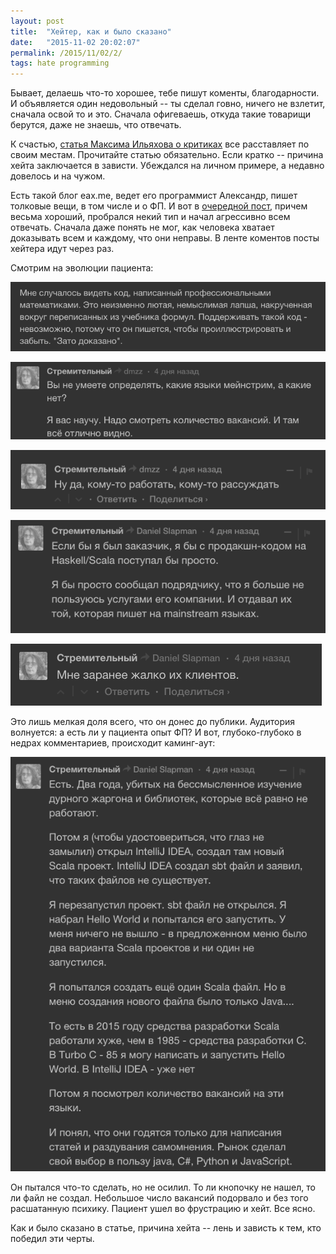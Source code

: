 ```yaml
---
layout: post
title:  "Хейтер, как и было сказано"
date:   "2015-11-02 20:02:07"
permalink: /2015/11/02/2/
tags: hate programming
---
```

Бывает, делаешь что-то хорошее, тебе пишут коменты, благодарности. И
объявляется один недовольный -- ты сделал говно, ничего не взлетит,
сначала освой то и это. Сначала офигеваешь, откуда такие товарищи
берутся, даже не знаешь, что отвечать.

К счастью,
[статья Максима Ильяхова о критиках](https://thebigplans.ru/haters)
все расставляет по своим местам. Прочитайте статью обязательно. Если
кратко -- причина хейта заключается в зависти. Убеждался на личном
примере, а недавно довелось и на чужом.

Есть такой блог eax.me, ведет его программист Александр, пишет
толковые вещи, в том числе и о ФП. И вот в
[очередной пост](http://eax.me/first-programming-language/), причем
весьма хороший, пробрался некий тип и начал агрессивно всем
отвечать. Сначала даже понять не мог, как человека хватает доказывать
всем и каждому, что они неправы. В ленте коментов посты хейтера идут
через раз.

Смотрим на эволюции пациента:

![screenshot](/assets/static/Screen-Shot-2015-11-02-at-22.48.30.png)

![screenshot](/assets/static/Screen-Shot-2015-11-02-at-22.48.46.png)

![screenshot](/assets/static/Screen-Shot-2015-11-02-at-22.49.00.png)

![screenshot](/assets/static/Screen-Shot-2015-11-02-at-22.49.10.png)

![screenshot](/assets/static/Screen-Shot-2015-11-02-at-22.49.29.png)

Это лишь мелкая доля всего, что он донес до публики. Аудитория
волнуется: а есть ли у пациента опыт ФП? И вот, глубоко-глубоко в
недрах комментариев, происходит каминг-аут:

![screenshot](/assets/static/Screen-Shot-2015-11-02-at-22.50.02.png)

Он пытался что-то сделать, но не осилил. То ли кнопочку не нашел, то
ли файл не создал. Небольшое число вакансий подорвало и без того
расшатанную психику. Пациент ушел во фрустрацию и хейт. Все ясно.

Как и было сказано в статье, причина хейта -- лень и зависть к тем,
кто победил эти черты.
